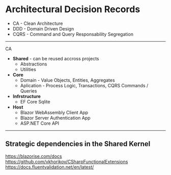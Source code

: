 # Architectural Decision Records

- CA - Clean Architecture
- DDD - Domain Driven Design
- CQRS - Command and Query Responsability Segregation

---

CA

- **Shared** - can be reused accross projects
	- Abstractions
	- Utilities
- **Core**
	- Domain - Value Objects, Entities, Aggregates
	- Aplication - Process Logic, Transactions, CQRS Commands / Queries
- **Infrstructure** 
	- EF Core Sqlite
- **Host**
	- Blazor WebAssembly Client App
	- Blazor Server Authentication App
	- ASP.NET Core API

---

## Strategic dependencies in the **Shared Kernel**
https://blazorise.com/docs
https://github.com/vkhorikov/CSharpFunctionalExtensions
https://docs.fluentvalidation.net/en/latest/
